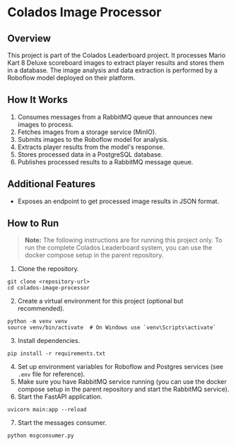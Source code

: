 # Colados Image Processor

## Overview

This project is part of the Colados Leaderboard project. It processes Mario Kart 8 Deluxe scoreboard images to extract player results and stores them in a database.
The image analysis and data extraction is performed by a Roboflow model deployed on their platform.

## How It Works
1. Consumes messages from a RabbitMQ queue that announces new images to process.
2. Fetches images from a storage service (MinIO).
3. Submits images to the Roboflow model for analysis.
4. Extracts player results from the model's response.
5. Stores processed data in a PostgreSQL database.
6. Publishes processed results to a RabbitMQ message queue.

## Additional Features
- Exposes an endpoint to get processed image results in JSON format.

## How to Run
> **Note:** 
The following instructions are for running this project only. To run the complete Colados Leaderboard system, you can use the docker compose setup in the parent repository.

1. Clone the repository.
```shell
git clone <repository-url>
cd colados-image-processor
```
2. Create a virtual environment for this project (optional but recommended).
```shell
python -m venv venv
source venv/bin/activate  # On Windows use `venv\Scripts\activate`
```
3. Install dependencies.
```shell
pip install -r requirements.txt
```
4. Set up environment variables for Roboflow and Postgres services (see `.env` file for reference).
5. Make sure you have RabbitMQ service running (you can use the docker compose setup in the parent repository and start the RabbitMQ service).
6. Start the FastAPI application.
```shell
uvicorn main:app --reload
```
7. Start the messages consumer.
```shell
python msgconsumer.py
```